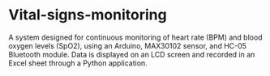 # Vital-signs-monitoring
A system designed for continuous monitoring of heart rate (BPM) and blood oxygen levels (SpO2), using an Arduino, MAX30102 sensor, and HC-05 Bluetooth module. Data is displayed on an LCD screen and recorded in an Excel sheet through a Python application.
